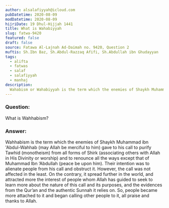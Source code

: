```yaml
---
author: alsalafiyyah@icloud.com
pubDatetime: 2020-08-09
modDatetime: 2020-08-09
hijriDate: 19 Dhul-Hijjah 1441
title: What is Wahabiyyah
slug: fatwa-9420
featured: false
draft: false
source: Fatawa Al-Lajnah Ad-Daimah no. 9420, Question 2
muftis: Sh.Ibn Baz, Sh.Abdul-Razzaq Afifi, Sh.Abdullah ibn Ghudayyan
tags:
  - alifta
  - fatwas
  - salaf
  - salafiyyah
  - manhaj
description:
  Wahabism or Wahabiyyah is the term which the enemies of Shaykh Muhammad ibn 'Abdul-Wahhab gave to his call to purify Tawhid from all forms of polytheism and to renounce all the ways except that of Muhammad Ibn ‘Abdullah.
---
```


### Question:
What is Wahhabism?

### Answer: 
Wahhabism is the term which the enemies of Shaykh Muhammad ibn 'Abdul-Wahhab (may Allah be merciful to him) gave to his call to purify Tawhid (monotheism) from all forms of Shirk (associating others with Allah in His Divinity or worship) and to renounce all the ways except that of Muhammad Ibn ‘Abdullah (peace be upon him). Their intention was to alienate people from his call and obstruct it. However, the call was not affected in the least. On the contrary, it spread further in the world, and attracted more the interest of people whom Allah has guided to seek to learn more about the nature of this call and its purposes, and the evidences from the Qur’an and the authentic Sunnah it relies on. So, people became more attached to it and began calling other people to it, all praise and thanks to Allah.
